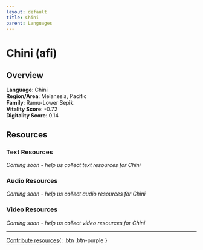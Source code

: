 ```yaml
---
layout: default
title: Chini
parent: Languages
---
```


# Chini (afi)

## Overview

**Language**: Chini  
**Region/Area**: Melanesia, Pacific  
**Family**: Ramu-Lower Sepik  
**Vitality Score**: -0.72  
**Digitality Score**: 0.14  

## Resources

### Text Resources
*Coming soon - help us collect text resources for Chini*

### Audio Resources
*Coming soon - help us collect audio resources for Chini*

### Video Resources
*Coming soon - help us collect video resources for Chini*

---

[Contribute resources](https://fairtrain.github.io/){: .btn .btn-purple }

